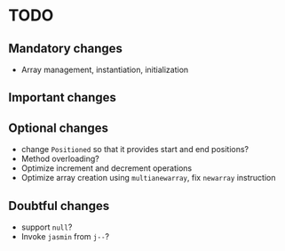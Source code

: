 # TODO

## Mandatory changes

* Array management, instantiation, initialization

## Important changes

## Optional changes

* change `Positioned` so that it provides start and end positions?
* Method overloading?
* Optimize increment and decrement operations
* Optimize array creation using `multianewarray`, fix `newarray` instruction

## Doubtful changes

* support `null`?
* Invoke `jasmin` from `j--`?
